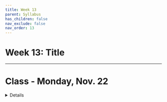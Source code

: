 ```yaml
---
title: Week 13
parent: Syllabus
has_children: false
nav_exclude: false
nav_order: 13
---
```


# Week 13: Title

---

<!-- ########################################################################### -->

# Class - Monday, Nov. 22

<details closed markdown="block">
  <summary>Details</summary>

**Logistic Regression**

+ **Class Notes** - [(zipped .Rmd)](Class1/W13.C1-Notes_LogisticRegression.Rmd.zip) - [(html)](Class1/W13.C1-Notes_LogisticRegression.html){: target="blank"} 


</details>

<!-- ########################################################################### -->

<!-- ########################################################################### -->

<!-- # THANKSGIVING - No Class Thursday or Friday, Nov. 25-26 -->

<!-- ########################################################################### -->
